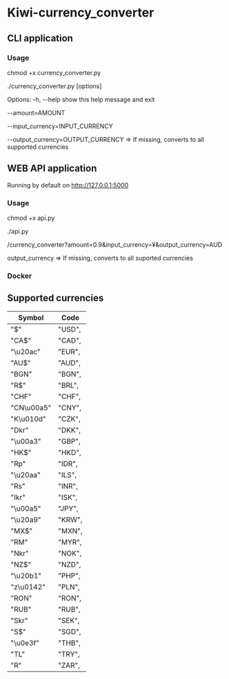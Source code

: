 # Kiwi-currency_converter
## CLI application
### Usage
chmod +x currency_converter.py

./currency_converter.py [options]

Options:
  -h, --help            show this help message and exit
  
  --amount=AMOUNT
  
  --input_currency=INPUT_CURRENCY
  
  --output_currency=OUTPUT_CURRENCY => If missing, converts to all supported currencies
## WEB API application
Running by default on http://127.0.0.1:5000
### Usage
chmod +x api.py

./api.py

/currency_converter?amount=0.9&input_currency=¥&output_currency=AUD

output_currency => If missing, converts to all suported currencies

### Docker

## Supported currencies
Symbol|Code
----- | ---
"$" | "USD",
"CA$" | "CAD",
"\u20ac" | "EUR",
"AU$" | "AUD", 
"BGN" | "BGN", 
"R$" | "BRL",
"CHF" | "CHF",
"CN\u00a5" | "CNY",
"K\u010d" | "CZK",
"Dkr" | "DKK",
"\u00a3" | "GBP",
"HK$" | "HKD",
"Rp" | "IDR",
"\u20aa" | "ILS",
"Rs" | "INR",
"Ikr" | "ISK",
"\u00a5" | "JPY",
"\u20a9" | "KRW",
"MX$" | "MXN",
"RM" | "MYR",
"Nkr" | "NOK",
"NZ$" | "NZD",
"\u20b1" | "PHP",
"z\u0142" | "PLN",
"RON" | "RON",
"RUB" | "RUB",
"Skr" | "SEK",
"S$" | "SGD",
"\u0e3f" | "THB",
"TL" | "TRY",
"R" | "ZAR",
